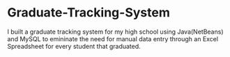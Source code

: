 # Graduate-Tracking-System

I built a graduate tracking system for my high school using Java(NetBeans) and MySQL to emininate the need for manual data entry through an Excel Spreadsheet for every student that graduated.

